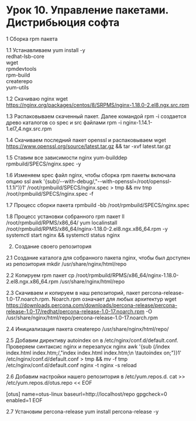 # Урок 10. Управление пакетами. Дистрибьюция софта 
1 Сборка rpm пакета

1.1 Устанавливаем
yum install -y \
redhat-lsb-core \
wget \
rpmdevtools \
rpm-build \
createrepo \
yum-utils

1.2 Скачиваю nginx
wget https://nginx.org/packages/centos/8/SRPMS/nginx-1.18.0-2.el8.ngx.src.rpm

1.3 Распаковываем скаченный пакет. Далее командой rpm -i создается древо каталогов со spec и src файлами
rpm -i nginx-1.14.1-1.el7_4.ngx.src.rpm

1.4 Скачиваем последний пакет openssl и распаковываем
wget https://www.openssl.org/source/latest.tar.gz && tar -xvf latest.tar.gz

1.5 Ставим все зависимости nginx
yum-builddep rpmbuild/SPECS/nginx.spec -y

1.6 Изменяем spec файл nginx, чтобы сборка rpm пакеты включала опцию ssl
awk '{sub(/--with-debug/,"--with-openssl=/root/openssl-1.1.1i")}1' /root/rpmbuild/SPECS/nginx.spec > tmp && mv tmp /root/rpmbuild/SPECS/nginx.spec -f

1.7 Процесс сборки пакета
rpmbuild -bb /root/rpmbuild/SPECS/nginx.spec

1.8 Процесс установки собранного rpm пакет
ll /root/rpmbuild/RPMS/x86_64/
yum localinstall /root/rpmbuild/RPMS/x86_64/nginx-1.18.0-2.el8.ngx.x86_64.rpm -y
systemctl start nginx && systemctl status nginx

2. Создание своего репозитория

2.1 Создание каталога для собранного пакета nginx, чтобы был доступен из репозитория
mkdir /usr/share/nginx/html/repo

2.2 Копируем rpm пакет
cp /root/rpmbuild/RPMS/x86_64/nginx-1.18.0-2.el8.ngx.x86_64.rpm /usr/share/nginx/html/repo

2.3 Скачиваем и копируем в наш репозиторий, пакет percona-release-1.0-17.noarch.rpm. Noarch.rpm означает для любых архитектур
wget https://downloads.percona.com/downloads/percona-release/percona-release-1.0-17/redhat/percona-release-1.0-17.noarch.rpm -O /usr/share/nginx/html/repo/percona-release-1.0-17.noarch.rpm

2.4 Инициализация пакета
createrepo /usr/share/nginx/html/repo/

2.5 Добавим директиву autoindex on в /etc/nginx/conf.d/default.conf. Проверяем синтаксис nginx и перезапуск nginx
awk '{sub (/index  index.html index.htm;/,"index  index.html index.htm;\n \tautoindex on;")}1' /etc/nginx/conf.d/default.conf > tmp && mv -f tmp /etc/nginx/conf.d/default.conf
nginx -t
nginx -s reload

2.6 Добавим настройки нашего репозитория в /etc/yum.repos.d. 
cat >> /etc/yum.repos.d/otus.repo << EOF

[otus]
name=otus-linux
baseurl=http://localhost/repo
gpgcheck=0
enabled=1
EOF
>

2.7 Установим percona-release
yum install percona-release -y












